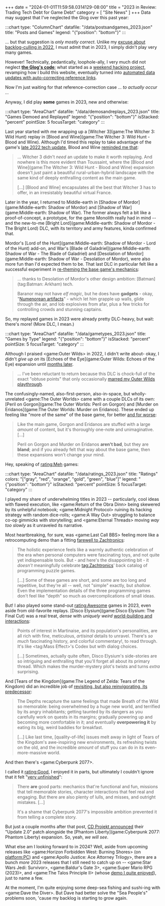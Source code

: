 +++
date = "2024-01-01T11:59:58.0314129-08:00"
title = "2023 in Review: Trading Tech Debt for Game Debt"
category = [ "Site News" ]
+++
Data may suggest that I've neglected the Glog over this past year:

:::chart
type: "ColumnChart"
datafile: "/data/postsandgames_2023.json"
title: "Posts and Games"
legend: "{\"position\": \"bottom\"}"
:::

... but that suggestion is *only mostly correct*.  Unlike my [excuse about backlog-culling in 2022]($SiteBaseURL$2023/01/01/2022-in-review-more-from-less-more-or-less/), I must admit that in 2023, I simply didn't play very many games.

However!  Technically, pedantically, loophole-ally, I very much did not neglect **[the Glog's code](https://github.com/tsuereth/glog)**; what started as a [weekend hacking project]($SiteBaseURL$2023/09/10/manifest-glogstiny/), revamping how I build this website, eventually turned into [automated data updates with auto-correcting reference links](https://github.com/tsuereth/glog/pull/15).

Now I'm just waiting for that reference-correction case ... *to actually occur ...*

Anyway, I did play **some** games in 2023, new and otherwise:

:::chart
type: "AreaChart"
datafile: "/data/demosandreplays_2023.json"
title: "Games Demoed and Replayed"
legend: "{\"position\": \"bottom\"}"
isStacked: "percent"
pointSize: 5
focusTarget: "category"
:::

Last year started with me wrapping up a [Witcher 3](game:The Witcher 3: Wild Hunt) replay in [Blood and Wine](game:The Witcher 3: Wild Hunt - Blood and Wine).  Although I'd timed this replay to take advantage of the game's [late 2022 tech update](https://www.cdprojekt.com/en/media/news/the-witcher-3-wild-hunt-arrives-on-next-gen-this-december/), Blood and Wine [reminded me that]($SiteBaseURL$2023/01/16/vallee-dabondance-hon-hon-hon/):

> ... Witcher 3 didn't *need* an update to make it worth replaying.  And nowhere is this more evident than Toussaint, where the [Blood and Wine](game:The Witcher 3: Wild Hunt - Blood and Wine) expansion doesn't *just* paint a beautiful rural-urban-hybrid landscape with the same kind of deeply enthralling content as the main game.
>
> [...] [Blood and Wine] encapsulates all the best that Witcher 3 has to offer, in an irresistably beautiful virtual France.

Later in the year, I returned to Middle-earth in [Shadow of Mordor](game:Middle-earth: Shadow of Mordor) and [Shadow of War](game:Middle-earth: Shadow of War).  The former always felt a bit like a proof-of-concept, a prototype, for the game Monolith really had in mind -- and the new-to-me [Bright Lord](game:Middle-earth: Shadow of Mordor - The Bright Lord) DLC, with its territory and army features, kinda confirmed that.

Mordor's [Lord of the Hunt](game:Middle-earth: Shadow of Mordor - Lord of the Hunt) add-on, and War's [Blade of Galadriel](game:Middle-earth: Shadow of War - The Blade of Galadriel) and [Desolation of Mordor](game:Middle-earth: Shadow of War - Desolation of Mordor), were also more fun than I'd expected them to be.  That last DLC in particular felt like a successful experiment in [re-theming the base game's mechanics]($SiteBaseURL$2023/12/18/mordors-caped-crusader/):

> ... thanks to Desolation of Mordor's other design ambition: [Batman](tag:Batman: Arkham) tech.
>
> Baranor may not have *elf magic*, but he does have **gadgets** - okay, "[Numenorean artifacts](https://shadowofwar.fandom.com/wiki/N%C3%BAmen%C3%B3rean_Gauntlet)" - which let him grapple up walls, glide through the air, and lob explosives from afar, plus a few tricks for controlling crowds and stunning captains.

So, my replayed games in 2023 were already pretty DLC-heavy, but wait: there's more!  (More DLC, I mean.)

:::chart
type: "AreaChart"
datafile: "/data/gametypes_2023.json"
title: "Games by Type"
legend: "{\"position\": \"bottom\"}"
isStacked: "percent"
pointSize: 5
focusTarget: "category"
:::

Although I praised <game:Outer Wilds> in 2022, I didn't write about- okay, I didn't *give up on* its [Echoes of the Eye](game:Outer Wilds: Echoes of the Eye) expansion until [months later]($SiteBaseURL$2023/04/23/blind-spot/).

> ... I've been reluctant to return because this DLC is chock-full of the exact "obtuse points" that only occasionally [marred my Outer Wilds playthrough]($SiteBaseURL$2022/07/24/spaceloop/).

The confusingly-named, also-first-person, also-in-space, but wholly-unrelated <game:The Outer Worlds> came with a couple DLCs of its own: [Peril on Gorgon](game:The Outer Worlds: Peril on Gorgon) and [Murder on Eridanos](game:The Outer Worlds: Murder on Eridanos).  These ended up feeling like "more of the same" of the base game, for better [and for worse]($SiteBaseURL$2023/04/22/same-shit-different-worlds/):

> Like the main game, Gorgon and Eridanos are stuffed with a large *amount* of content, but it's thoroughly one-note and unimaginative.  [...]
>
> Peril on Gorgon and Murder on Eridanos **aren't bad**, but they are **bland**; and if you already felt that way about the base game, then these expansions won't change your mind.

Hey, speaking of <rating:Meh> games:

:::chart
type: "AreaChart"
datafile: "/data/ratings_2023.json"
title: "Ratings"
colors: "[\"gray\", \"red\", \"orange\", \"gold\", \"green\", \"blue\"]"
legend: "{\"position\": \"bottom\"}"
isStacked: "percent"
pointSize: 5
focusTarget: "category"
:::

I played my share of underwhelming titles in 2023 -- particularly, cool ideas with flawed execution, like <game:Return of the Obra Dinn> being skewered by its unhelpful notebook; <game:Midnight Protocol> ruining its hacking strategy with random dice-rolls; <game:A Way Out> struggling to balance co-op gimmicks with storytelling; and <game:Eternal Threads> moving *way too slowly* as it unraveled its narrative.

Most heartbreaking, for sure, was <game:Last Call BBS> feeling more like a retrocomputing demo than a fitting [farewell to Zachtronics]($SiteBaseURL$2023/12/20/you-dont-have-to-go-home-but-you-cant-sleep-here/):

> The holistic experience feels like a warmly authentic celebration of the era when personal computers were fascinating toys, and not quite yet indispensable tools.  But - and here's the disappointing bit - it *doesn't* meaningfully celebrate <tag:Zachtronics>' back catalog of programming puzzle games.
>
> [...] Some of these games are short, and some are too long and repetitive, but they're all -- well, not "simple" exactly, but *shallow*.  Even the implementation details of the three programming games don't feel like "depth" so much as overcomplications of small ideas.

But! I also played some stand-out <rating:Awesome> games in 2023, even aside from old-favorite replays.  [Disco Elysium](game:Disco Elysium: The Final Cut) was a real treat, *dense* with *uniquely weird* [world-building and interactions]($SiteBaseURL$2023/02/25/life-sucks-lets-solve-a-murder/):

> Points of interest in Martinaise, and its population's personalities, are all rich with fine, meticulous, *artisinal* details to unravel.  There's *so much* fascinating history, and colorful commentary!, to read through.  It's like <tag:Mass Effect>'s Codex but with dialog choices.
>
> [...] Sometimes, actually quite often, Disco Elysium's side-stories are so intriguing and enthralling that you'll forget all about its primary thread.  Which makes the murder-mystery plot's twists and turns *extra* surprising.

And [Tears of the Kingdom](game:The Legend of Zelda: Tears of the Kingdom) did an incredible job of [revisiting, but also reinvigorating, its predecessor]($SiteBaseURL$2023/07/09/wild-harder/):

> The Depths recapture the same feelings that made Breath of the Wild so memorable: being overwhelmed by a huge new world, and terrified by its angry inhabitants; getting taunted by its dangers as you carefully work on quests in its margins; gradually powering up and becoming more comfortable in it; and eventually **overpowering it** by eating its big, weird baddies for breakfast.
>
> [...] Like last time, [quality-of-life] issues melt away in light of Tears of the Kingdom's awe-inspiring new environments, its refreshing twists on the old, and the incredible *amount* of stuff you can do in its even-more-massive world.

And then there's <game:Cyberpunk 2077>.

I called it <rating:Good>, I enjoyed it in parts, but ultimately I couldn't ignore that it felt "[very unfinished]($SiteBaseURL$2023/06/04/its-still-a-bit-punky/)":

> There <b>are</b> good parts: mechanics that're functional and fun, missions that tell memorable stories, character interactions that feel real and engaging.  But there are also plenty of lulls, and misses, and outright mistakes.  [...]
>
> It's a shame that Cyberpunk 2077's impossible ambition prevented it from telling a complete story.

But just a couple months after that post, [CD Projekt announced](https://forums.cdprojektred.com/index.php?threads/new-features-are-coming-to-cyberpunk-2077-along-with-phantom-liberty.11118172/) their "Update 2.0" patch alongside the [Phantom Liberty](game:Cyberpunk 2077: Phantom Liberty) expansion.  So, yeah, *we will see*.

What else am I looking forward to in 2024?  Well, aside from upcoming releases like <game:Horizon Forbidden West: Burning Shores> (on <platform:PC>) and <game:Apollo Justice: Ace Attorney Trilogy>, there are a bunch *more* 2023 releases that I still need to catch up on -- <game:Star Wars Jedi: Survivor>, <game:Baldur's Gate 3>, <game:Super Mario RPG (2023)>, and <game:The Talos Principle II> (whose [demo I quite enjoyed]($SiteBaseURL$2023/10/29/well-principled/)), just to name a few.

At the moment, I'm quite enjoying some deep-sea fishing and sushi-ing with <game:Dave the Diver>.  But Dave had better solve the "Sea People's" problems soon, 'cause my backlog is starting to grow again.
